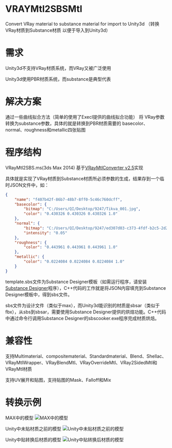 # VRAYMtl2SBSMtl
Convert VRay material to substance material for import to Unity3d
（转换VRay材质到Substance材质 以便于导入到Unity3d）

# 需求
Unity3d不支持VRay材质系统，而VRay又被广泛使用

Unity3d使用PBR材质系统，而substance是典型代表

# 解决方案
通过一些曲线拟合方法（简单的使用了Execl提供的曲线拟合功能） 将 VRay参数转换为substance参数，具体的就是转换到PBR材质需要的 basecolor、normal、roughness和metallic四张贴图

# 程序结构
VRayMtl2SBS.ms(3ds Max 2014) 基于[VRayMtlConverter v2.5](http://www.scriptspot.com/3ds-max/scripts/vraymtlconverter-v2-5)实现

具体就是实现了VRay材质到Substance材质所必须参数的生成，结果存到一个临时JSON文件中，如：
``` JSON
{
	"name": "f407b42f-86b7-48b7-8ff0-5c46c760dcff",
	"basecolor": {
		"bitmap": "C:/Users/QI/Desktop/9247/Tikva_001.jpg",
		"color": "0.430326 0.430326 0.430326 1.0"
	},
	"normal": {
		"bitmap": "C:/Users/QI/Desktop/9247/ed307d03-c373-4fdf-b2c5-2d280f6c43b7.jpg",
		"intensity": "0.05"
	},
	"roughness": {
		"color": "0.443961 0.443961 0.443961 1.0"
	},
	"metallic": {
		"color": "0.0224084 0.0224084 0.0224084 1.0"
	}
}
```

template.sbs文件为Substance Designer模板（如需运行程序，请安装[Substance Designer](https://www.allegorithmic.com/)程序），C++代码的工作就是将JSON内容填充到Substance Designer模板中，得到sbs文件。

sbs文件为设计文件（类似于max），而Unity3d能识别的材质是sbsar（类似于fbx），从sbs到sbsar，需要使用Substance Designer提供的烘焙功能。C++代码中通过命令行调用Substance Designer的sbscooker.exe程序完成材质烘焙。

# 兼容性
支持Multimaterial、compositematerial、Standardmaterial、Blend、Shellac、VRayMtlWrapper、VRayBlendMtl、VRayOverrideMtl、VRay2SidedMtl和VRayMtl材质

支持UV展开和贴图，支持贴图的Mask、Falloff和Mix

# 转换示例
MAX中的模型
![MAX中的模型](https://github.com/qiqihuang/VRAYMtl2SBSMtl/blob/master/Model%20in%20MAX.png)

Unity中未贴材质之前的模型
![Unity中未贴材质之前的模型](https://github.com/qiqihuang/VRAYMtl2SBSMtl/blob/master/Model%20in%20Unity(before%20replace%20material).png)

Unity中贴转换后材质的模型
![Unity中贴转换后材质的模型](https://github.com/qiqihuang/VRAYMtl2SBSMtl/blob/master/Model%20in%20Unity(after%20replace%20material).png)
